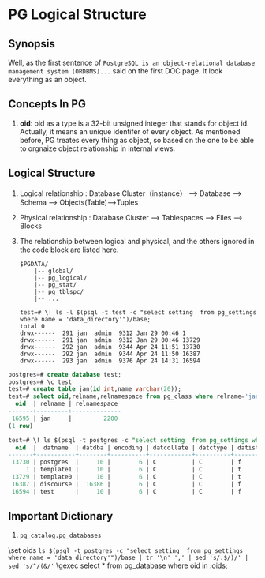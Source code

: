 # PG Logical Structure

## Synopsis

Well, as the first sentence of `PostgreSQL is an object-relational database management system (ORDBMS)...` said on the first DOC page. It look everything as an object.

## Concepts In PG

1. **oid**: oid as a type is a 32-bit unsigned integer that stands for object id. Actually, it means an unique identifer of every object. As mentioned before, PG treates every thing as object, so based on the one to be able to orgnaize object relationship in internal views.

## Logical Structure

1. Logical relationship : Database Cluster（instance） --> Database --> Schema --> Objects(Table)-->Tuples
2. Physical relationship : Database Cluster --> Tablespaces --> Files --> Blocks
3. The relationship between logical and physical, and the others ignored in the code block are listed [here](https://www.postgresql.org/docs/15/storage-file-layout.html).

    ```shell
    $PGDATA/
        |-- global/
        |-- pg_logical/
        |-- pg_stat/
        |-- pg_tblspc/
        |-- ...

    test=# \! ls -l $(psql -t test -c "select setting  from pg_settings where name = 'data_directory'")/base;
    total 0
    drwx------  291 jan  admin  9312 Jan 29 00:46 1
    drwx------  291 jan  admin  9312 Jan 29 00:46 13729
    drwx------  292 jan  admin  9344 Apr 24 11:51 13730
    drwx------  292 jan  admin  9344 Apr 24 11:50 16387
    drwx------  293 jan  admin  9376 Apr 24 14:31 16594
    ```

```sql
postgres=# create database test;
postgres=# \c test
test=# create table jan(id int,name varchar(20));
test=# select oid,relname,relnamespace from pg_class where relname='jan';
  oid  | relname | relnamespace
-------+---------+--------------
 16595 | jan     |         2200
(1 row)

test=# \! ls $(psql -t postgres -c "select setting  from pg_settings where name = 'data_directory'")/base | tr '\n' ',' | sed 's/.$/);\n/' | sed 's/^/select * from pg_database where oid in (&/' | psql -Tt postgres
  oid  |  datname  | datdba | encoding | datcollate | datctype | datistemplate | datallowconn | datconnlimit | datlastsysoid | datfrozenxid | datminmxid | dattablespace |        datacl
-------+-----------+--------+----------+------------+----------+---------------+--------------+--------------+---------------+--------------+------------+---------------+----------------------
 13730 | postgres  |     10 |        6 | C          | C        | f             | t            |           -1 |         13729 |          478 |          1 |          1663 |
     1 | template1 |     10 |        6 | C          | C        | t             | t            |           -1 |         13729 |          478 |          1 |          1663 | {=c/jan,jan=CTc/jan}
 13729 | template0 |     10 |        6 | C          | C        | t             | f            |           -1 |         13729 |          478 |          1 |          1663 | {=c/jan,jan=CTc/jan}
 16387 | discourse |  16386 |        6 | C          | C        | f             | t            |           -1 |         13729 |          478 |          1 |          1663 |
 16594 | test      |     10 |        6 | C          | C        | f             | t            |           -1 |         13729 |          478 |          1 |          1663 |
```

## Important Dictionary

1. `pg_catalog.pg_databases`

\set oids `ls $(psql -t postgres -c "select setting  from pg_settings where name = 'data_directory'")/base | tr '\n' ',' | sed 's/.$/)/' | sed 's/^/(&/'` \gexec select * from pg_database where oid in :oids;
